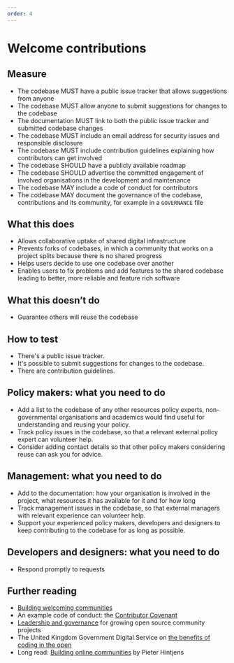```yaml
---
order: 4
---
```


# Welcome contributions

## Measure


* The codebase MUST have a public issue tracker that allows suggestions from anyone
* The codebase MUST allow anyone to submit suggestions for changes to the codebase
* The documentation MUST link to both the public issue tracker and submitted codebase changes
* The codebase MUST include an email address for security issues and responsible disclosure
* The codebase MUST include contribution guidelines explaining how contributors can get involved
* The codebase SHOULD have a publicly available roadmap
* The codebase SHOULD advertise the committed engagement of involved organisations in the development and maintenance
* The codebase MAY include a code of conduct for contributors
* The codebase MAY document the governance of the codebase, contributions and its community, for example in a `GOVERNANCE` file

## What this does

* Allows collaborative uptake of shared digital infrastructure
* Prevents forks of codebases, in which a community that works on a project splits because there is no shared progress
* Helps users decide to use one codebase over another
* Enables users to fix problems and add features to the shared codebase leading to better, more reliable and feature rich software

## What this doesn’t do

* Guarantee others will reuse the codebase

## How to test
* There's a public issue tracker.
* It's possible to submit suggestions for changes to the codebase.
* There are contribution guidelines.

## Policy makers: what you need to do
* Add a list to the codebase of any other resources policy experts, non-governmental organisations and academics would find useful for understanding and reusing your policy.
* Track policy issues in the codebase, so that a relevant external policy expert can volunteer help.
* Consider adding contact details so that other policy makers considering reuse can ask you for advice.

## Management: what you need to do

* Add to the documentation: how your organisation is involved in the project, what resources it has available for it and for how long
* Track management issues in the codebase, so that external managers with relevant experience can volunteer help.
* Support your experienced policy makers, developers and designers to keep contributing to the codebase for as long as possible.

## Developers and designers: what you need to do
* Respond promptly to requests

## Further reading
* [Building welcoming communities](https://opensource.guide/building-community/)
* An example code of conduct: the [Contributor Covenant](https://www.contributor-covenant.org/version/1/4/code-of-conduct)
* [Leadership and governance](https://opensource.guide/leadership-and-governance/) for growing open source community projects
* The United Kingdom Government Digital Service on [the benefits of coding in the open](https://gds.blog.gov.uk/2017/09/04/the-benefits-of-coding-in-the-open/)
* Long read: [Building online communities](http://hintjens.com/blog:117) by Pieter Hintjens
